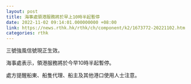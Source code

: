 ```yaml
---
layout: post
title: 海事處領港服務將於早上10時半起暫停
date: 2022-11-02 09:14:01.000000000 +08:00
link: https://news.rthk.hk/rthk/ch/component/k2/1673772-20221102.htm
categories: rthk
---
```


三號強風信號現正生效。

海事處表示，領港服務將於今早10時半起暫停。

處方提醒船東、船隻代理、船主及其他港口使用人士注意。
